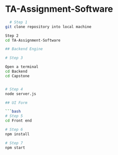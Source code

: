 # TA-Assignment-Software

```bash
  # Step 1
git clone repository into local machine

Step 2
cd TA-Assignment-Software

## Backend Engine

# Step 3

Open a terminal
cd Backend
cd Capstone


# Step 4
node server.js

## UI Form 

```bash
# Step 5
cd Front end

# Step 6
npm install

# Step 7
npm start
